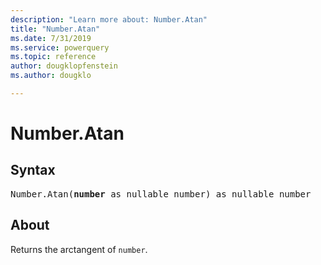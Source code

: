 ```yaml
---
description: "Learn more about: Number.Atan"
title: "Number.Atan"
ms.date: 7/31/2019
ms.service: powerquery
ms.topic: reference
author: dougklopfenstein
ms.author: dougklo

---
```

# Number.Atan

## Syntax

<pre>
Number.Atan(<b>number</b> as nullable number) as nullable number  
</pre>
  
## About  
Returns the arctangent of `number`.
